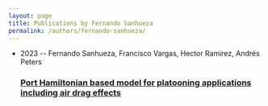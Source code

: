 ```yaml
---
layout: page
title: Publications by Fernando Sanhueza
permalink: /authors/fernando-sanhueza/
---
```


<ul class="post-list">
<li><span class='post-meta'>2023 -- Fernando Sanhueza, Francisco Vargas, Hector Ramirez, Andrés Peters</span><h3><a class='post-link' href='../../port-hamiltonian-based-model-for-platooning-applications-including-air-drag-effects'>Port Hamiltonian based model for platooning applications including air drag effects</a></h3></li>

</ul>
